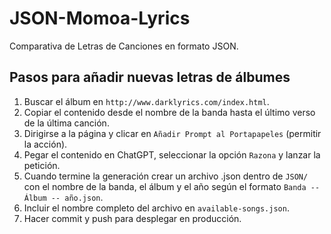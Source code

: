 # JSON-Momoa-Lyrics
Comparativa de Letras de Canciones en formato JSON.

## Pasos para añadir nuevas letras de álbumes

1) Buscar el álbum en `http://www.darklyrics.com/index.html`.
2) Copiar el contenido desde el nombre de la banda hasta el último verso de la última canción.
3) Dirigirse a la página y clicar en `Añadir Prompt al Portapapeles` (permitir la acción).
4) Pegar el contenido en ChatGPT, seleccionar la opción `Razona` y lanzar la petición.
5) Cuando termine la generación crear un archivo .json dentro de `JSON/` con el nombre de la banda, el álbum y el año según el formato `Banda -- Álbum -- año.json`.
6) Incluir el nombre completo del archivo en `available-songs.json`.
7) Hacer commit y push para desplegar en producción.